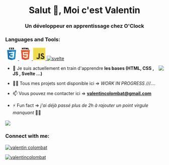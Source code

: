 <h1 align="center">Salut 👋, Moi c'est Valentin</h1>
<h3 align="center">Un développeur en apprentissage chez O'Clock</h3>

<h3 align="left">Languages and Tools:</h3>
<p align="left"> <a href="https://www.w3schools.com/css/" target="_blank" rel="noreferrer"> <img src="https://raw.githubusercontent.com/devicons/devicon/master/icons/css3/css3-original-wordmark.svg" alt="css3" width="40" height="40"/> </a> <a href="https://www.w3.org/html/" target="_blank" rel="noreferrer"> <img src="https://raw.githubusercontent.com/devicons/devicon/master/icons/html5/html5-original-wordmark.svg" alt="html5" width="40" height="40"/> </a> <a href="https://developer.mozilla.org/en-US/docs/Web/JavaScript" target="_blank" rel="noreferrer"> <img src="https://raw.githubusercontent.com/devicons/devicon/master/icons/javascript/javascript-original.svg" alt="javascript" width="40" height="40"/> </a> <a href="https://svelte.dev" target="_blank" rel="noreferrer"> <img src="https://upload.wikimedia.org/wikipedia/commons/1/1b/Svelte_Logo.svg" alt="svelte" width="40" height="40"/> </a> </p>

<img align="right" height="150" src="https://media1.giphy.com/media/v1.Y2lkPTc5MGI3NjExaXNjazM0YnFmOHl6emo1emg2Ym83aXFrNWk0cXZzaTFwdmRjbGhtdyZlcD12MV9pbnRlcm5hbF9naWZfYnlfaWQmY3Q9Zw/fhAwk4DnqNgw8/giphy.gif"  />



- 🌱 Je suis actuellement en train d'apprendre **les bases (HTML, CSS , JS , Svelte ...)**

- 👨‍💻 Tous mes projets sont disponible ici => _WORK IN PROGRESS ///...._


- 📫 Vous pouvez me contacter ici => **valentincolombat@gmail.com**

- ⚡ Fun fact => _j'ai déjà passé plus de 2h à rajouter un point virgule manquant_ 🤦‍♂️

<img align="center" height="150" src="https://media.tenor.com/CzdMW7wnLn8AAAAM/coding.gif"/>

<h3 align="left">Connect with me:</h3>
<p align="left">
<a href="https://linkedin.com/in/valentin colombat" target="blank"><img align="center" src="https://raw.githubusercontent.com/rahuldkjain/github-profile-readme-generator/master/src/images/icons/Social/linked-in-alt.svg" alt="valentin colombat" height="30" width="40" /></a>
</p>


<p align="left"> <a href="https://github.com/ryo-ma/github-profile-trophy"><img src="https://github-profile-trophy.vercel.app/?username=valentincolombat" alt="valentincolombat" /></a> </p>
